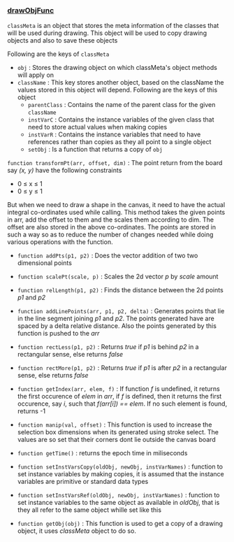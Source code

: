 ### <a href="./drawObjFunc.js" title="contains the documentation of drawObjFunc.js">drawObjFunc</a>

`classMeta` is an object that stores the meta information of the classes that will be used during drawing. This object will be used to copy drawing objects and also to save these objects

Following are the keys of `classMeta`
* `obj` : Stores the drawing object on which classMeta's object methods will apply on
* `className` : This key stores another object, based on the className the values stored in this object will depend. Following are the keys of this object
  * `parentClass` : Contains the name of the parent class for the given `className`
  * `instVarC` : Contains the instance variables of the given class that need to store actual values when making copies
  * `instVarR` : Contains the instance variables that need to have references rather than copies as they all point to a single object
  * `setObj` : Is a function that returns a copy of `obj`

`function transformPt(arr, offset, dim)` : The point return from the board say *(x, y)* have the following constraints

* 0 ≤ x ≤ 1
* 0 ≤ y ≤ 1

But when we need to draw a shape in the canvas, it need to have the actual integral co-ordinates used while calling. This method takes the given points in arr, add the offset to them and the scales them according to dim. The offset are also stored in the above co-ordinates. The points are stored in such a way so as to reduce the number of changes needed while doing various operations with the function.

* `function addPts(p1, p2)` : Does the vector addition of two two dimensional points

* `function scalePt(scale, p)` : Scales the 2d vector *p* by *scale* amount

* `function relLength(p1, p2)` : Finds the distance between the 2d points *p1* and *p2*

* `function addLinePoints(arr, p1, p2, delta)` : Generates points that lie in the line segment joining *p1* and *p2*. The points generated have are spaced by a delta relative distance. Also the points generated by this function is pushed to the *arr*

* `function rectLess(p1, p2)` : Returns *true* if *p1* is behind *p2* in a rectangular sense, else returns *false*

* `function rectMore(p1, p2)` : Returns *true* if *p1* is after *p2* in a rectangular sense, else returns *false*

* `function getIndex(arr, elem, f)` : If function *f* is undefined, it returns the first occurence of *elem* in *arr*, if *f* is defined, then it returns the first occurence, say *i*, such that *f(arr[i]) == elem*. If no such element is found, returns -1

* `function manip(val, offset)` : This function is used to increase the selection box dimensions when its generated using stroke select. The values are so set that their corners dont lie outside the canvas board

* `function getTime()` : returns the epoch time in miliseconds

* `function setInstVarsCopy(oldObj, newObj, instVarNames)` : function to set instance variables by making copies, it is assumed that the instance variables are primitive or standard data types

* `function setInstVarsRef(oldObj, newObj, instVarNames)` : function to set instance variables to the same object as available in *oldObj*, that is they all refer to the same object whille set like this

* `function getObj(obj)` : This function is used to get a copy of a drawing object, it uses *classMeta* object to do so.
